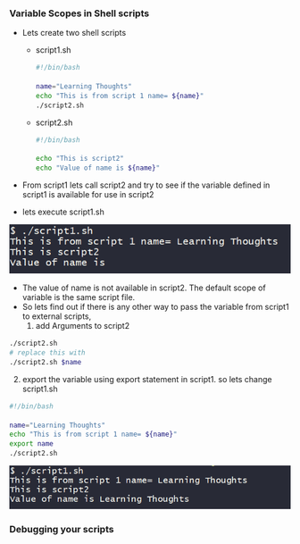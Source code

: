 ### Variable Scopes in Shell scripts

* Lets create two shell scripts
  * script1.sh
    ```bash
    #!/bin/bash

    name="Learning Thoughts"
    echo "This is from script 1 name= ${name}"
    ./script2.sh
    ```
  * script2.sh
    ```bash
    #!/bin/bash

    echo "This is script2"
    echo "Value of name is ${name}"
    ```

* From script1 lets call script2 and try to see if the variable defined in script1 is available for use in script2
* lets execute script1.sh

![preview](./Images/sh15.png)

* The value of name is not available in script2. The default scope of variable is the same script file.
* So lets find out if there is any other way to pass the variable from script1 to external scripts,
  1. add Arguments to script2
```bash
./script2.sh 
# replace this with
./script2.sh $name
```
  2. export the variable using export statement in script1. so lets change script1.sh
```bash
#!/bin/bash

name="Learning Thoughts"
echo "This is from script 1 name= ${name}"
export name
./script2.sh
```

![preview](./Images/sh16.png)

### Debugging your scripts


